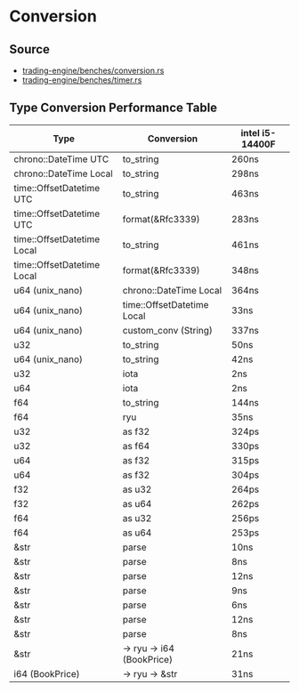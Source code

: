 # Conversion

## Source
- [trading-engine/benches/conversion.rs](./trading-engine/benches/conversion.rs)
- [trading-engine/benches/timer.rs](./trading-engine/benches/timer.rs)

## Type Conversion Performance Table

| Type                      | Conversion                | intel i5-14400F |
|---------------------------|---------------------------|-----------------|
| chrono::DateTime UTC      | to_string                 | 260ns           |
| chrono::DateTime Local    | to_string                 | 298ns           |
| time::OffsetDatetime UTC  | to_string                 | 463ns           |
| time::OffsetDatetime UTC  | format(&Rfc3339)          | 283ns           |
| time::OffsetDatetime Local| to_string                 | 461ns           |
| time::OffsetDatetime Local| format(&Rfc3339)          | 348ns           |
| u64 (unix_nano)           | chrono::DateTime Local    | 364ns           |
| u64 (unix_nano)           | time::OffsetDatetime Local| 33ns            |
| u64 (unix_nano)           | custom_conv (String)      | 337ns           |
| u32                       | to_string                 | 50ns            |
| u64 (unix_nano)           | to_string                 | 42ns            |
| u32                       | iota                      | 2ns             |
| u64                       | iota                      | 2ns             |
| f64                       | to_string                 | 144ns           |
| f64                       | ryu                       | 35ns            |
| u32 | as f32 | 324ps |
| u32 | as f64 | 330ps |
| u64 | as f32 | 315ps |
| u64 | as f32 | 304ps |
| f32 | as u32 | 264ps |
| f32 | as u64 | 262ps |
| f64 | as u32 | 256ps |
| f64 | as u64 | 253ps |
| &str                      | parse<i32>                | 10ns            |
| &str                      | parse<i64>                | 8ns             |
| &str                      | parse<i128>               | 12ns            |
| &str                      | parse<u32>                | 9ns             |
| &str                      | parse<u64>                | 6ns             |
| &str                      | parse<f32>                | 12ns            |
| &str                      | parse<f64>                | 8ns             |
| &str                      | -> ryu -> i64 (BookPrice) | 21ns            |
| i64 (BookPrice)           | -> ryu -> &str            | 31ns            |
